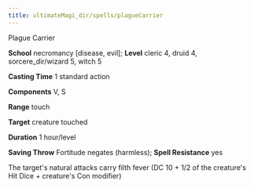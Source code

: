 ```yaml
---
title: ultimateMagi_dir/spells/plagueCarrier
---
```

Plague Carrier

**School** necromancy [disease, evil]; **Level** cleric 4, druid 4, sorcere_dir/wizard 5, witch 5

**Casting Time** 1 standard action

**Components** V, S

**Range** touch

**Target** creature touched

**Duration** 1 hour/level

**Saving Throw** Fortitude negates (harmless); **Spell Resistance** yes

The target's natural attacks carry filth fever (DC 10 + 1/2 of the creature's Hit Dice + creature's Con modifier)

